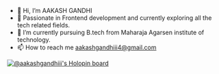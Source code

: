 - 👋 Hi, I’m AAKASH GANDHI 
- 👀 Passionate in  Frontend development and currently exploring all the tech related fields.
- 🌱 I’m currently pursuing B.tech from Maharaja Agarsen institute of technology.
- 📫 How to reach me 
aakashgandhiii4@gmail.com

<!---
aakash1233333/aakash1233333 is a ✨ special ✨ repository because its `README.md` (this file) appears on your GitHub profile.
You can click the Preview link to take a look at your changes.
--->
[![@aakashgandhiii's Holopin board](https://holopin.me/aakashgandhiii)](https://holopin.io/@aakashgandhiii)

